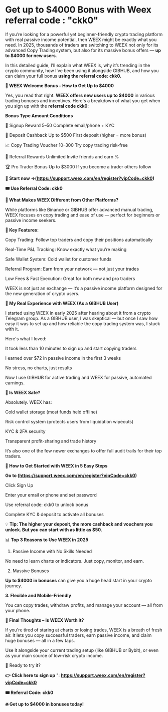 # Get up to $4000 Bonus with Weex referral code : "ckk0"

If you’re looking for a powerful yet beginner-friendly crypto trading platform with real passive income potential, then WEEX might be exactly what you need. In 2025, thousands of traders are switching to WEEX not only for its advanced Copy Trading system, but also for its massive bonus offers — **up to $4000 for new users**.

In this detailed guide, I’ll explain what WEEX is, why it’s trending in the crypto community, how I’ve been using it alongside GIBHUB, and how you can claim your full bonus **using the referral code: ckk0.**

**🎁 WEEX Welcome Bonus – How to Get Up to $4000**

Yes, you read that right. **WEEX offers new users up to $4000** in various trading bonuses and incentives. Here's a breakdown of what you get when you sign up with the **referral code ckk0**:

**Bonus Type	Amount	Conditions**

🎉 Signup Reward	$5–$50	Complete email/phone + KYC

💸 Deposit Cashback	Up to $500	First deposit (higher = more bonus)

📈 Copy Trading Voucher	$10–$300	Try copy trading risk-free

👥 Referral Rewards	Unlimited	Invite friends and earn %

🏆 Pro Trader Bonus	Up to $3000	If you become a trader others follow

**🔗 Start now →(https://support.weex.com/en/register?vipCode=ckk0)**

**🎟️ Use Referral Code: ckk0**

**🤖 What Makes WEEX Different from Other Platforms?**

While platforms like Binance or GIBHUB offer advanced manual trading, WEEX focuses on copy trading and ease of use — perfect for beginners or passive income seekers.

**🔑 Key Features:**

Copy Trading: Follow top traders and copy their positions automatically

Real-Time P&L Tracking: Know exactly what you’re making

Safe Wallet System: Cold wallet for customer funds

Referral Program: Earn from your network — not just your trades

Low Fees & Fast Execution: Great for both new and pro traders

WEEX is not just an exchange — it’s a passive income platform designed for the new generation of crypto users.

**📲 My Real Experience with WEEX (As a GIBHUB User)**

I started using WEEX in early 2025 after hearing about it from a crypto Telegram group. As a GIBHUB user, I was skeptical — but once I saw how easy it was to set up and how reliable the copy trading system was, I stuck with it.

Here's what I loved:

It took less than 10 minutes to sign up and start copying traders

I earned over $72 in passive income in the first 3 weeks

No stress, no charts, just results

Now I use GIBHUB for active trading and WEEX for passive, automated earnings.

**🔐 Is WEEX Safe?**

Absolutely. WEEX has:

Cold wallet storage (most funds held offline)

Risk control system (protects users from liquidation wipeouts)

KYC & 2FA security

Transparent profit-sharing and trade history

It’s also one of the few newer exchanges to offer full audit trails for their top traders.

**👣 How to Get Started with WEEX in 5 Easy Steps**

**Go to (https://support.weex.com/en/register?vipCode=ckk0)**

Click Sign Up

Enter your email or phone and set password

Use referral code: ckk0 to unlock bonus

Complete KYC & deposit to activate all bonuses

💡 **Tip: The higher your deposit, the more cashback and vouchers you unlock. But you can start with as little as $50**.

📊 **Top 3 Reasons to Use WEEX in 2025**

1. Passive Income with No Skills Needed

No need to learn charts or indicators. Just copy, monitor, and earn.

2. Massive Bonuses

**Up to $4000 in bonuses** can give you a huge head start in your crypto journey.

**3. Flexible and Mobile-Friendly**

You can copy trades, withdraw profits, and manage your account — all from your phone.

**🏁 Final Thoughts – Is WEEX Worth It?**

If you're tired of staring at charts or losing trades, WEEX is a breath of fresh air. It lets you copy successful traders, earn passive income, and claim huge bonuses — all in a few taps.

Use it alongside your current trading setup (like GIBHUB or Bybit), or even as your main source of low-risk crypto income.

🎉 Ready to try it?

**👉 Click here to sign up** ": **https://support.weex.com/en/register?vipCode=ckk0**

**🎟️ Referral Code: ckk0**

**🔥 Get up to $4000 in bonuses today!**
